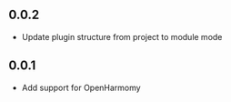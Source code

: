 ## 0.0.2

* Update plugin structure from project to module mode

## 0.0.1

* Add support for OpenHarmomy
